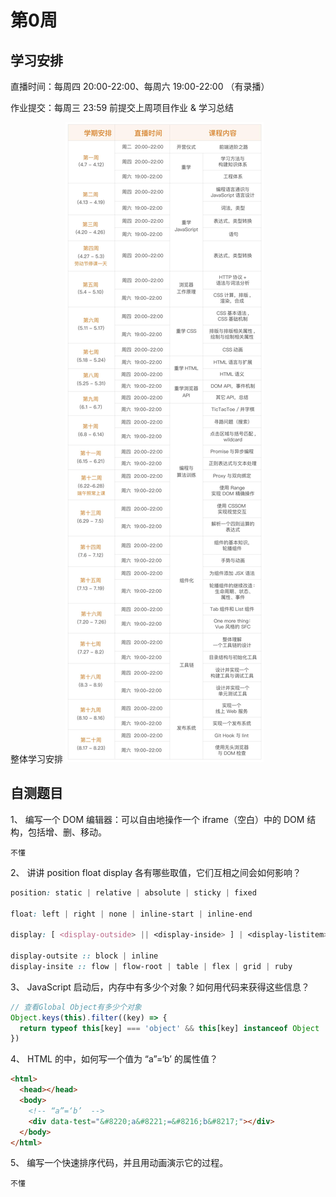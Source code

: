 # 第0周

## 学习安排

直播时间：每周四 20:00-22:00、每周六 19:00-22:00 （有录播）

作业提交：每周三 23:59 前提交上周项目作业 & 学习总结

整体学习安排
![整体学习安排](./整体学习安排.png)

## 自测题目

1、 编写一个 DOM 编辑器：可以自由地操作一个 iframe（空白）中的 DOM 结构，包括增、删、移动。

```
不懂
```

2、 讲讲 position float display 各有哪些取值，它们互相之间会如何影响？

```css
position: static | relative | absolute | sticky | fixed

float: left | right | none | inline-start | inline-end

display: [ <display-outside> || <display-inside> ] | <display-listitem> | <display-internal> | <display-box> | <display-legacy>

display-outsite :: block | inline
display-insite :: flow | flow-root | table | flex | grid | ruby
```

3、 JavaScript 启动后，内存中有多少个对象？如何用代码来获得这些信息？

```js
// 查看Global Object有多少个对象
Object.keys(this).filter((key) => {
  return typeof this[key] === 'object' && this[key] instanceof Object
})

```

4、 HTML 的中，如何写一个值为 “a”=‘b’ 的属性值？

```html
<html>
  <head></head>
  <body>
    <!-- “a”=‘b’  -->
    <div data-test="&#8220;a&#8221;=&#8216;b&#8217;"></div>
  </body>
</html>
```

5、 编写一个快速排序代码，并且用动画演示它的过程。

```
不懂
```
